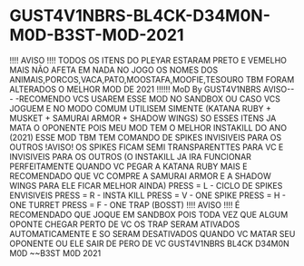 # GUST4V1NBRS-BL4CK-D34M0N-M0D-B3ST-M0D-2021
!!!! AVISO !!!!   TODOS OS ITENS DO PLEYAR ESTARAM PRETO E VEMELHO MAIS NÃO AFETA EM NADA NO JOGO OS NOMES DOS ANIMAIS,PORCOS,VACA,PATO,MOOSTAFA,MOOFIE,TESOURO TBM FORAM ALTERADOS  O MELHOR MOD DE 2021 !!!!!! MoD By GUST4V1NBRS   AVISO---  -RECOMENDO VCS USAREM ESSE MOD NO SANDBOX OU CASO VCS JOGUEM E NO MODO COMUM UTILISEM SIMENTE (KATANA RUBY + MUSKET + SAMURAI ARMOR + SHADOW WINGS) SO ESSES ITENS JA MATA O OPONENTE POIS MEU MOD TEM O MELHOR INSTAKILL DO ANO (2021) ESSE MOD TBM TEM COMANDO DE SPIKES INVISIVEIS PARA OS OUTROS !AVISO! OS SPIKES FICAM SEMI TRANSPARENTTES PARA VC E INVISIVEIS PARA OS  OUTROS (O INSTAKILL JA IRA FUNCIONAR PERFEITAMENTE QUANDO VC PEGAR A KATANA RUBY MAIS E RECOMENDADO QUE VC COMPRE A SAMURAI ARMOR E A SHADOW WINGS PARA ELE FICAR MELHOR AINDA)  PRESS = L - CICLO DE SPIKES ENVISIVEIS  PRESS = R - INSTA KILL  PRESS = V - ONE SPIKE PRESS = H - ONE TURRET PRESS = F - ONE TRAP (BOSST)  !!!! AVISO !!!!  É RECOMENDADO QUE JOQUE EM SANDBOX POIS TODA VEZ QUE ALGUM OPONTE CHEGAR PERTO DE VC OS TRAP SERAM ATIVADOS AUTOMATICAMENTE E SO SERAM DESATIVADOS QUANDO VC MATAR SEU OPONENTE OU ELE SAIR DE PERO DE VC   GUST4V1NBRS BL4CK D34M0N M0D ~~B3ST M0D 2021
